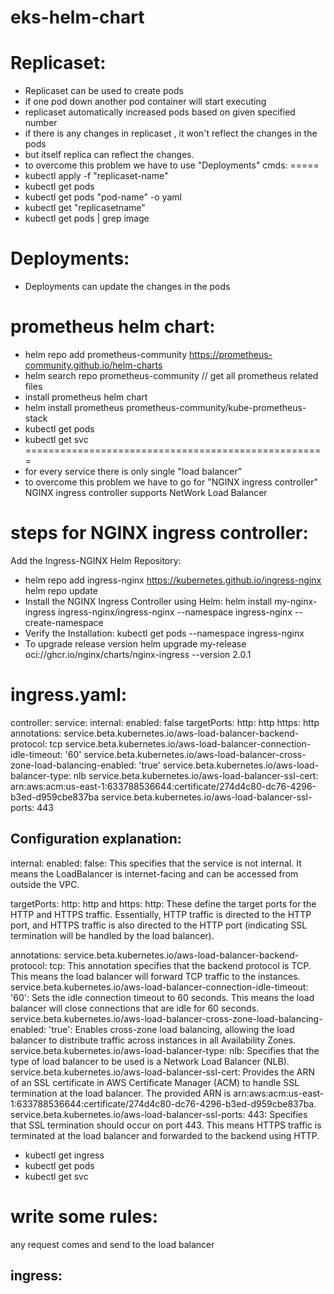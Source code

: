 # eks-helm-chart
Replicaset:
===========
* Replicaset can be used to create pods 
* if one pod down another pod container will start executing
* replicaset automatically increased pods based on given specified number
* if there is any changes in replicaset , it won't reflect the changes in the pods
* but itself replica can reflect the changes.
* to overcome this problem we have to use "Deployments"
cmds:
=====
* kubectl apply -f "replicaset-name"
* kubectl get pods
* kubectl get pods "pod-name" -o yaml
* kubectl get "replicasetname"
* kubectl get pods | grep image

Deployments:
=============
* Deployments can update the changes in the pods 

prometheus helm chart:
======================
* helm repo add prometheus-community https://prometheus-community.github.io/helm-charts
*  helm search repo prometheus-community
// get all prometheus related files
* install prometheus helm chart
* helm install prometheus prometheus-community/kube-prometheus-stack
* kubectl get pods
* kubectl get svc
====================================================
* for every service there is only single "load balancer"
* to overcome this problem we have to go for "NGINX ingress controller"
NGINX ingress controller supports NetWork Load Balancer


steps for NGINX ingress controller:
====================================
Add the Ingress-NGINX Helm Repository:
* helm repo add ingress-nginx https://kubernetes.github.io/ingress-nginx
  helm repo update
* Install the NGINX Ingress Controller using Helm:
  helm install my-nginx-ingress ingress-nginx/ingress-nginx --namespace ingress-nginx --create-namespace
* Verify the Installation:
  kubectl get pods --namespace ingress-nginx
* To upgrade release version
  helm upgrade my-release oci://ghcr.io/nginx/charts/nginx-ingress --version 2.0.1

ingress.yaml:
==============
controller:
service:
internal:
enabled: false
targetPorts:
http: http
https: http
annotations:
service.beta.kubernetes.io/aws-load-balancer-backend-protocol: tcp
service.beta.kubernetes.io/aws-load-balancer-connection-idle-timeout: '60'
service.beta.kubernetes.io/aws-load-balancer-cross-zone-load-balancing-enabled: 'true'
service.beta.kubernetes.io/aws-load-balancer-type: nlb
service.beta.kubernetes.io/aws-load-balancer-ssl-cert: arn:aws:acm:us-east-1:633788536644:certificate/274d4c80-dc76-4296-b3ed-d959cbe837ba
service.beta.kubernetes.io/aws-load-balancer-ssl-ports: 443

Configuration explanation:
---------------------------
internal: enabled: false:
This specifies that the service is not internal. It means the LoadBalancer is internet-facing and can be accessed from outside the VPC.

targetPorts:
http: http and https: http: These define the target ports for the HTTP and HTTPS traffic. Essentially, HTTP traffic is directed to the HTTP port, and HTTPS traffic is also directed to the HTTP port (indicating SSL termination will be handled by the load balancer).

annotations:
service.beta.kubernetes.io/aws-load-balancer-backend-protocol: tcp:
This annotation specifies that the backend protocol is TCP. This means the load balancer will forward TCP traffic to the instances.
service.beta.kubernetes.io/aws-load-balancer-connection-idle-timeout: '60':
Sets the idle connection timeout to 60 seconds. This means the load balancer will close connections that are idle for 60 seconds.
service.beta.kubernetes.io/aws-load-balancer-cross-zone-load-balancing-enabled: 'true':
Enables cross-zone load balancing, allowing the load balancer to distribute traffic across instances in all Availability Zones.
service.beta.kubernetes.io/aws-load-balancer-type: nlb:
Specifies that the type of load balancer to be used is a Network Load Balancer (NLB).
service.beta.kubernetes.io/aws-load-balancer-ssl-cert:
Provides the ARN of an SSL certificate in AWS Certificate Manager (ACM) to handle SSL termination at the load balancer. The provided ARN is arn:aws:acm:us-east-1:633788536644:certificate/274d4c80-dc76-4296-b3ed-d959cbe837ba.
service.beta.kubernetes.io/aws-load-balancer-ssl-ports: 443:
Specifies that SSL termination should occur on port 443. This means HTTPS traffic is terminated at the load balancer and forwarded to the backend using HTTP.



* kubectl get ingress
* kubectl get pods
* kubectl get svc

write some rules:
=================
any request comes and send to the load balancer 

ingress:
--------




